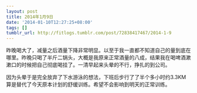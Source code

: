 ```yaml
---
layout: post
title: 2014年1月9日
date: '2014-01-10T12:27:25+08:00'
tags: []
tumblr_url: http://fitlogs.tumblr.com/post/72838417467/2014-1-9
---
```


昨晚喝大了，减量之后酒量下降非常明显。以至于我一直都不知道自己的量到底在哪里。昨晚只喝了半斤二锅头，大概是我原来正常酒量的八成，结果我在喝啤酒漱漱口的时候把自己彻底喝挂了。一清早起来头晕的不行，挣扎的到公司。

因为头晕于是完全放弃了下水游泳的想法，下班后步行了了半个多小时约3.3KM算是替代了今天原本计划的舒缓训练。希望不会影响到明天的正常训练。
